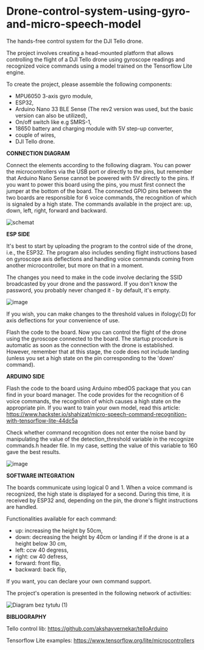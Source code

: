 # Drone-control-system-using-gyro-and-micro-speech-model
The hands-free control system for the DJI Tello drone.

The project involves creating a head-mounted platform that allows controlling the flight of a DJI Tello drone using gyroscope readings and recognized voice commands using a model trained on the Tensorflow Lite engine.

To create the project, please assemble the following components:
  - MPU6050 3-axis gyro module,
  - ESP32,
  - Arduino Nano 33 BLE Sense (The rev2 version was used, but the basic version can also be utilized),
  - On/off switch like e.g SMRS-1,
  - 18650 battery and charging module with 5V step-up converter,
  - couple of wires,
  - DJI Tello drone.

****CONNECTION DIAGRAM****

Connect the elements according to the following diagram. You can power the microcontrollers via the USB port or directly to the pins, but remember that Arduino Nano Sense cannot be powered with 5V directly to the pins. If you want to power this board using the pins, you must first connect the jumper at the bottom of the board. The connected GPIO pins between the two boards are responsible for 6 voice commands, the recognition of which is signaled by a high state.
The commands available in the project are: up, down, left, right, forward and backward.

![schemat](https://github.com/oskar0701/Drone-control-system-using-gyro-and-micro-speech-model/assets/117591871/7119259e-32fd-4274-ad60-23505d97c64e)

**ESP SIDE**

It's best to start by uploading the program to the control side of the drone, i.e., the ESP32. The program also includes sending flight instructions based on gyroscope axis deflections and handling voice commands coming from another microcontroller, but more on that in a moment.

The changes you need to make in the code involve declaring the SSID broadcasted by your drone and the password. If you don't know the password, you probably never changed it - by default, it's empty. 

![image](https://github.com/oskar0701/Drone-control-system-for-users-with-extended-requirements/assets/117591871/17051d70-2e70-4379-9c60-8179ad4e07ba)

If you wish, you can make changes to the threshold values in ifology(:D) ​​for axis deflections for your convenience of use.

Flash the code to the board. Now you can control the flight of the drone using the gyroscope connected to the board. The startup procedure is automatic as soon as the connection with the drone is established. However, remember that at this stage, the code does not include landing (unless you set a high state on the pin corresponding to the 'down' command).

**ARDUINO SIDE**

Flash the code to the board using Arduino mbedOS package that you can find in your board manager. The code provides for the recognition of 6 voice commands, the recognition of which causes a high state on the appropriate pin. If you want to train your own model, read this article: https://www.hackster.io/shahizat/micro-speech-command-recognition-with-tensorflow-lite-44dc5a

Check whether command recognition does not enter the noise band by manipulating the value of the detection_threshold variable in the recognize commands.h header file. In my case, setting the value of this variable to 160 gave the best results.

![image](https://github.com/oskar0701/Drone-control-system-for-users-with-extended-requirements/assets/117591871/d2107676-92cf-4ee0-9bea-3a17f48db99f)

**SOFTWARE INTEGRATION**

The boards communicate using logical 0 and 1. When a voice command is recognized, the high state is displayed for a second. During this time, it is received by ESP32 and, depending on the pin, the drone's flight instructions are handled. 

Functionalities available for each command:
- up: increasing the height by 50cm,
- down: decreasing the height by 40cm or landing if if the drone is at a height below 30 cm,
- left: ccw 40 degress,
- right: cw 40 defress,
- forward: front flip,
- backward: back flip,

If you want, you can declare your own command support.

The project's operation is presented in the following network of activities:

![Diagram bez tytułu (1)](https://github.com/oskar0701/Drone-control-system-using-gyro-and-micro-speech-model/assets/117591871/02dcdab9-21d5-4d84-9e8c-e92f13e86955)


**BIBLIOGRAPHY**

Tello control lib: https://github.com/akshayvernekar/telloArduino

Tensorflow Lite examples: https://www.tensorflow.org/lite/microcontrollers
